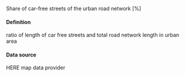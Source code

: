 Share of car-free streets of the urban road network [%]
#### Definition
ratio of length of car free streets and total road network length in urban area
#### Data source
HERE map data provider